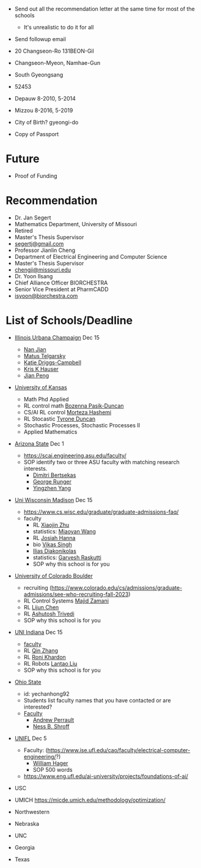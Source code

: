 * Send out all the recommendation letter at the same time for most of the schools
  * It's unrealistic to do it for all
* Send followup email

* 20 Changseon-Ro 131BEON-Gil
* Changseon-Myeon, Namhae-Gun
* South Gyeongsang
* 52453

* Depauw 8-2010, 5-2014
* Mizzou 8-2016, 5-2019

* City of Birth? gyeongi-do
* Copy of Passport

# Future
* Proof of Funding

# Recommendation
* Dr. Jan Segert
* Mathematics Department, University of Missouri
* Retired
* Master's Thesis Supervisor
* segertj@gmail.com
* Professor Jianlin Cheng
* Department of Electrical Engineering and Computer Science
* Master's Thesis Supervisor
* chengji@missouri.edu
* Dr. Yoon Ilsang
* Chief Alliance Officer BIORCHESTRA
* Senior Vice President at PharmCADD
* isyoon@biorchestra.com




# List of Schools/Deadline
* [Illinois Urbana Champaign](https://choose.illinois.edu/apply/) Dec 15
  * [Nan Jian](https://nanjiang.cs.illinois.edu/)
  * [Matus Telgarsky](http://mjt.cs.illinois.edu/)
  * [Katie Driggs-Campbell](https://cs.illinois.edu/about/people/faculty/krdc)
  * [Kris K Hauser](https://cs.illinois.edu/about/people/faculty/kkhauser)
  * [Jian Peng](https://cs.illinois.edu/about/people/faculty/jianpeng)


* [University of Kansas](https://gograd.ku.edu/apply/)
  * Math Phd Applied
  * RL control math [Bozenna Pasik-Duncan](https://pasik-duncan.ku.edu/ksacg/bpdcourses.html)
  * CS/AI RL control [Morteza Hashemi](https://hashemi.ku.edu/)
  * RL Stocastic [Tyrone Duncan](https://duncan.ku.edu/TD.Sho.vita.8.16.pdf)
  * Stochastic Processes, Stochastic Processes II
  * Applied Mathematics

* [Arizona State](https://webapp4.asu.edu/dgsadmissions/logout) Dec 1
  * https://scai.engineering.asu.edu/faculty/ 
  * SOP identify two or three ASU faculty with matching research interests. 
    * [Dimitri Bertsekas](https://search.asu.edu/profile/3410924)
    * [George Runger](https://search.asu.edu/profile/87655)
    * [Yingzhen Yang](https://search.asu.edu/profile/3520440)

* [Uni Wisconsin Madison](https://apply.grad.wisc.edu/Account/Login?ReturnUrl=%2f) Dec 15
  * https://www.cs.wisc.edu/graduate/graduate-admissions-faq/
  * faculty
    * RL [Xiaojin Zhu](https://pages.cs.wisc.edu/~jerryzhu/research.html)
    * statistics: [Miaoyan Wang](https://pages.stat.wisc.edu/~miaoyan/people.html)
    * RL [Josiah Hanna](https://pages.cs.wisc.edu/~jphanna/publications.html)
    * bio [Vikas Singh](https://www.biostat.wisc.edu/~vsingh/)
    * [Ilias Diakonikolas](http://www.iliasdiakonikolas.org/)
    * statistics: [Garvesh Raskutti](https://pages.cs.wisc.edu/~raskutti/publication.html)
    * SOP why this school is for you

* [University of Colorado Boulder](https://grad.apply.colorado.edu/account/login)
  * recruiting (https://www.colorado.edu/cs/admissions/graduate-admissions/see-who-recruiting-fall-2023)
  * RL Control Systems [Majid Zamani](https://www.hyconsys.com/publications.html)
  * RL [Lijun Chen](https://spot.colorado.edu/~lich1539/)
  * RL [Ashutosh Trivedi](https://astrivedi.github.io/www/pubs.html)
  * SOP why this school is for you

* [UNI Indiana](https://iugraduate2023.liaisoncas.com/applicant-ux/#/login) Dec 15
  * [faculty](https://luddy.indiana.edu/research/research-areas/ai-directory.html)
  * RL [Qin Zhang](https://homes.luddy.indiana.edu/qzhangcs)
  * RL [Roni Khardon](https://cgi.luddy.indiana.edu/~rkhardon/publications.php)
  * RL Robots [Lantao Liu](https://vail.sice.indiana.edu/index.html)
  * SOP why this school is for you

* [Ohio State](https://delegated.osu.edu/psp/csosuda/EMPLOYEE/CAMP/c/OAD_GEA.OAD_GEA_NUR_APL.GBL?)
  * id: yechanhong92
  * Students list faculty names that you have contacted or are interested?
  * [Faculty](https://cse.osu.edu/research/artificial-intelligence)
    * [Andrew Perrault](https://aperrault.github.io/publications/)
    * [Ness B. Shroff](http://newslab.ece.ohio-state.edu/for%20students/index.html)

* [UNIFL](https://shibboleth-idp.collegenet.com/idp/profile/SAML2/Redirect/SSO?SAMLRequest=fZLLbsIwEEV%2FJfI%2BOAmFIItEorAoEi2I0C66qRxnIJYcO%2FU4Tfn7hleBDTvLHp87c%2Bwx8krVbNK4Uq%2FhuwF03m%2BlNLLjQUIaq5nhKJFpXgEyJ1g2eV2wqBew2hpnhFHEmyCCddLoqdHYVGAzsD9SwPt6kZDSuRoZpW3b9nhdq30LeU%2BYimIp89wocCXN%2Fpc9REMPERFdLbMN8WZdT1LzA%2F3Kul71ZVF3NKVgBxrcEdxt0a65rVRwRq2hkBaEo1m2JN58lpAvCIttX8TFELZxKCAfhNsc8r6ApyIWg2jYlSE2MNfouHYJiYIo8sPAD%2BNNMGLRiPXjT%2BKtzg6epS6k3j0Wlp%2BKkL1sNiv%2FNN4HWDyO1hWQdHzQzo7B9uYhHmP5xT5JL35uPN%2BZ4UKYRjs6pjdBp9SavXXk%2BWxllBR7b6KUaacWuIOEhISmpyv3fyX9Aw%3D%3D&RelayState=https%3A%2F%2Fwww.applyweb.com%2Fshibboleth%2Fgatekeeper%3Fdest%3Dhttps%253A%252F%252Fwww.applyweb.com%252Fcgi-bin%252Fapplymenu%253Finstcode%253Duflgrad) Dec 5
  * Faculty: (https://www.ise.ufl.edu/cao/faculty/electrical-computer-engineering/?)
    * [William Hager](https://people.clas.ufl.edu/hager/optimal-control/)
    * SOP 500 words
  * https://www.eng.ufl.edu/ai-university/projects/foundations-of-ai/


* USC
* UMICH https://micde.umich.edu/methodology/optimization/
* Northwestern
* Nebraska
* UNC
* Georgia
* Texas
